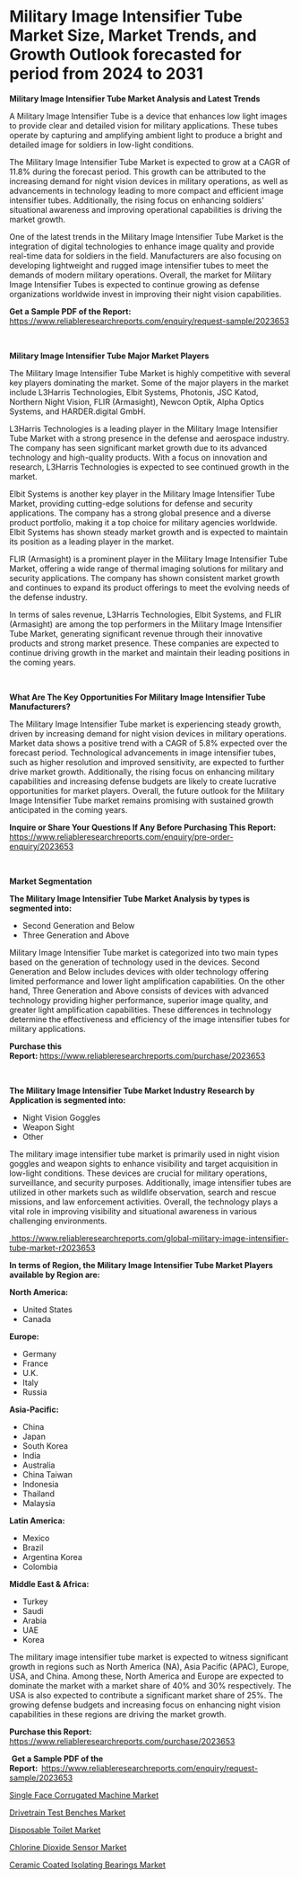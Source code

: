 <p><h1>Military Image Intensifier Tube Market Size, Market Trends, and Growth Outlook forecasted for period from 2024 to 2031</h1></p><p><strong>Military Image Intensifier Tube Market Analysis and Latest Trends</strong></p>
<p><p>A Military Image Intensifier Tube is a device that enhances low light images to provide clear and detailed vision for military applications. These tubes operate by capturing and amplifying ambient light to produce a bright and detailed image for soldiers in low-light conditions.</p><p>The Military Image Intensifier Tube Market is expected to grow at a CAGR of 11.8% during the forecast period. This growth can be attributed to the increasing demand for night vision devices in military operations, as well as advancements in technology leading to more compact and efficient image intensifier tubes. Additionally, the rising focus on enhancing soldiers' situational awareness and improving operational capabilities is driving the market growth.</p><p>One of the latest trends in the Military Image Intensifier Tube Market is the integration of digital technologies to enhance image quality and provide real-time data for soldiers in the field. Manufacturers are also focusing on developing lightweight and rugged image intensifier tubes to meet the demands of modern military operations. Overall, the market for Military Image Intensifier Tubes is expected to continue growing as defense organizations worldwide invest in improving their night vision capabilities.</p></p>
<p><strong>Get a Sample PDF of the Report:&nbsp;</strong> <a href="https://www.reliableresearchreports.com/enquiry/request-sample/2023653">https://www.reliableresearchreports.com/enquiry/request-sample/2023653</a></p>
<p>&nbsp;</p>
<p><strong>Military Image Intensifier Tube Major Market Players</strong></p>
<p><p>The Military Image Intensifier Tube Market is highly competitive with several key players dominating the market. Some of the major players in the market include L3Harris Technologies, Elbit Systems, Photonis, JSC Katod, Northern Night Vision, FLIR (Armasight), Newcon Optik, Alpha Optics Systems, and HARDER.digital GmbH.</p><p>L3Harris Technologies is a leading player in the Military Image Intensifier Tube Market with a strong presence in the defense and aerospace industry. The company has seen significant market growth due to its advanced technology and high-quality products. With a focus on innovation and research, L3Harris Technologies is expected to see continued growth in the market.</p><p>Elbit Systems is another key player in the Military Image Intensifier Tube Market, providing cutting-edge solutions for defense and security applications. The company has a strong global presence and a diverse product portfolio, making it a top choice for military agencies worldwide. Elbit Systems has shown steady market growth and is expected to maintain its position as a leading player in the market.</p><p>FLIR (Armasight) is a prominent player in the Military Image Intensifier Tube Market, offering a wide range of thermal imaging solutions for military and security applications. The company has shown consistent market growth and continues to expand its product offerings to meet the evolving needs of the defense industry.</p><p>In terms of sales revenue, L3Harris Technologies, Elbit Systems, and FLIR (Armasight) are among the top performers in the Military Image Intensifier Tube Market, generating significant revenue through their innovative products and strong market presence. These companies are expected to continue driving growth in the market and maintain their leading positions in the coming years.</p></p>
<p>&nbsp;</p>
<p><strong>What Are The Key Opportunities For Military Image Intensifier Tube Manufacturers?</strong></p>
<p><p>The Military Image Intensifier Tube market is experiencing steady growth, driven by increasing demand for night vision devices in military operations. Market data shows a positive trend with a CAGR of 5.8% expected over the forecast period. Technological advancements in image intensifier tubes, such as higher resolution and improved sensitivity, are expected to further drive market growth. Additionally, the rising focus on enhancing military capabilities and increasing defense budgets are likely to create lucrative opportunities for market players. Overall, the future outlook for the Military Image Intensifier Tube market remains promising with sustained growth anticipated in the coming years.</p></p>
<p><strong>Inquire or Share Your Questions If Any Before Purchasing This Report:</strong> <a href="https://www.reliableresearchreports.com/enquiry/pre-order-enquiry/2023653">https://www.reliableresearchreports.com/enquiry/pre-order-enquiry/2023653</a></p>
<p>&nbsp;</p>
<p><strong>Market Segmentation</strong></p>
<p><strong>The Military Image Intensifier Tube Market Analysis by types is segmented into:</strong></p>
<p><ul><li>Second Generation and Below</li><li>Three Generation and Above</li></ul></p>
<p><p>Military Image Intensifier Tube market is categorized into two main types based on the generation of technology used in the devices. Second Generation and Below includes devices with older technology offering limited performance and lower light amplification capabilities. On the other hand, Three Generation and Above consists of devices with advanced technology providing higher performance, superior image quality, and greater light amplification capabilities. These differences in technology determine the effectiveness and efficiency of the image intensifier tubes for military applications.</p></p>
<p><strong>Purchase this Report:&nbsp;</strong><a href="https://www.reliableresearchreports.com/purchase/2023653">https://www.reliableresearchreports.com/purchase/2023653</a></p>
<p>&nbsp;</p>
<p><strong>The Military Image Intensifier Tube Market Industry Research by Application is segmented into:</strong></p>
<p><ul><li>Night Vision Goggles</li><li>Weapon Sight</li><li>Other</li></ul></p>
<p><p>The military image intensifier tube market is primarily used in night vision goggles and weapon sights to enhance visibility and target acquisition in low-light conditions. These devices are crucial for military operations, surveillance, and security purposes. Additionally, image intensifier tubes are utilized in other markets such as wildlife observation, search and rescue missions, and law enforcement activities. Overall, the technology plays a vital role in improving visibility and situational awareness in various challenging environments.</p></p>
<p><a href="https://www.reliableresearchreports.com/global-military-image-intensifier-tube-market-r2023653">&nbsp;https://www.reliableresearchreports.com/global-military-image-intensifier-tube-market-r2023653</a></p>
<p><strong>In terms of Region, the Military Image Intensifier Tube Market Players available by Region are:</strong></p>
<p>
    <p> <strong> North America: </strong>
        <ul>
            <li>United States</li>
            <li>Canada</li>
        </ul>
        </p> 
    <p> <strong> Europe: </strong>
        <ul>
            <li>Germany</li>
            <li>France</li>
            <li>U.K.</li>
            <li>Italy</li>
            <li>Russia</li>
        </ul>
        </p> 
    <p> <strong> Asia-Pacific: </strong>
        <ul>
            <li>China</li>
            <li>Japan</li>
            <li>South Korea</li>
            <li>India</li>
            <li>Australia</li>
            <li>China Taiwan</li>
            <li>Indonesia</li>
            <li>Thailand</li>
            <li>Malaysia</li>
        </ul>
        </p> 
    <p> <strong> Latin America: </strong>
        <ul>
            <li>Mexico</li>
            <li>Brazil</li>
            <li>Argentina Korea</li>
            <li>Colombia</li>
        </ul>
        </p> 
    <p> <strong> Middle East & Africa: </strong>
        <ul>
            <li>Turkey</li>
            <li>Saudi</li>
            <li>Arabia</li>
            <li>UAE</li>
            <li>Korea</li>
        </ul>
    </p>
    </p>
<p><p>The military image intensifier tube market is expected to witness significant growth in regions such as North America (NA), Asia Pacific (APAC), Europe, USA, and China. Among these, North America and Europe are expected to dominate the market with a market share of 40% and 30% respectively. The USA is also expected to contribute a significant market share of 25%. The growing defense budgets and increasing focus on enhancing night vision capabilities in these regions are driving the market growth.</p></p>
<p><strong>Purchase this Report: </strong><a href="https://www.reliableresearchreports.com/purchase/2023653">https://www.reliableresearchreports.com/purchase/2023653</a></p>
<p>&nbsp;<strong>Get a Sample PDF of the Report:&nbsp;&nbsp;</strong><a href="https://www.reliableresearchreports.com/enquiry/request-sample/2023653">https://www.reliableresearchreports.com/enquiry/request-sample/2023653</a></p>
<p><strong></strong></p>
<p><p><a href="https://github.com/ayamsauke86/Market-Research-Report-List-1/blob/main/single-face-corrugated-machine-market.md">Single Face Corrugated Machine Market</a></p><p><a href="https://issuu.com/reportprime-2/docs/drivetrain-test-benches-market-size-2030.pptx">Drivetrain Test Benches Market</a></p><p><a href="https://github.com/lnamivez37/Market-Research-Report-List-1/blob/main/disposable-toilet-market.md">Disposable Toilet Market</a></p><p><a href="https://medium.com/@joanne.harris67856/chlorine-dioxide-sensor-market-share-size-trends-industry-analysis-report-by-application-water-f2909b0359ac">Chlorine Dioxide Sensor Market</a></p><p><a href="https://issuu.com/reportprime-2/docs/ceramic-coated-isolating-bearings-market-size-2030">Ceramic Coated Isolating Bearings Market</a></p></p>